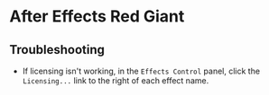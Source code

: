 # After Effects Red Giant

## Troubleshooting

- If licensing isn't working, in the `Effects Control` panel, click the `Licensing...` link to the right of each effect name.
